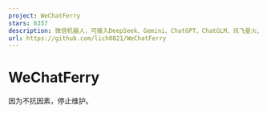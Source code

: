 ```yaml
---
project: WeChatFerry
stars: 6357
description: 微信机器人，可接入DeepSeek、Gemini、ChatGPT、ChatGLM、讯飞星火、Tigerbot等大模型。微信 hook WeChat Robot Hook.
url: https://github.com/lich0821/WeChatFerry
---
```


WeChatFerry
===========

因为不抗因素，停止维护。
